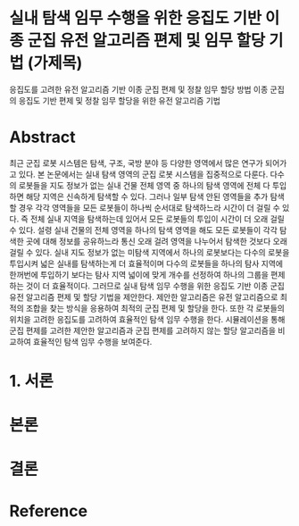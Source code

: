 # 실내 탐색 임무 수행을 위한 응집도 기반 이종 군집 유전 알고리즘 편제 및  임무 할당 기법 (가제목)
응집도를 고려한 유전 알고리즘 기반 이종 군집 편제 및 정찰 임무 할당 방법
이종 군집의 응집도 기반 편제 및 정찰 임무 할당을 위한 유전 알고리즘 기법

# Abstract
최근 군집 로봇 시스템은 탐색, 구조, 국방 분야 등 다양한 영역에서 많은 연구가 되어가고 있다. 
본 논문에서는 실내 탐색 영역의 군집 로봇 시스템을 집중적으로 다룬다.
다수의 로봇들을 지도 정보가 없는 실내 건물 전체 영역 중 하나의 탐색 영역에 전체 다 투입하면 해당 지역은 신속하게 탐색할 수 있다. 
그러나 일부 탐색 안된 영역들을 추가 탐색할 경우 각각 영역들을 모든 로봇들이 하나씩 순서대로 탐색하느라 시간이 더 걸릴 수 있다. 
즉 전체 실내 지역을 탐색하는데 있어서 모든 로봇들의 투입이 시간이 더 오래 걸릴 수 있다.
설령 실내 건물의 전체 영역을 하나의 탐색 영역을 해도 모든 로봇들이 각각 탐색한 곳에 대해 정보를 공유하느라 통신 오래 걸려 영역을 나누어서 탐색한 것보다 오래 걸릴 수 있다.
실내 지도 정보가 없는 미탐색 지역에서 하나의 로봇보다는 다수의 로봇을 투입시켜 넓은 실내를 탐색하는게 더 효율적이며 다수의 로봇들을 하나의 탐사 지역에 한꺼번에 투입하기 보다는 탐사 지역 넓이에 맞게 개수를 선정하여 하나의 그룹을 편제하는 것이 더 효율적이다.
그러므로 실내 탐색 임무 수행을 위한 응집도 기반 이종 군집 유전 알고리즘 편제 및 할당 기법을 제안한다.
제안한 알고리즘은 유전 알고리즘으로 최적의 조합을 찾는 방식을 응용하여 최적의 군집 편제 및 할당을 한다.
또한 각 로봇들의 위치을 고려한 응집도를 고려하여 효율적인 탐색 임무 수행을 한다.
시뮬레이션을 통해 군집 편제를 고려한 제안한 알고리즘과 군집 편제를 고려하지 않는 할당 알고리즘을 비교하여 효율적인 탐색 임무 수행을 보여준다. 

# 1. 서론


# 본론

# 결론

# Reference
